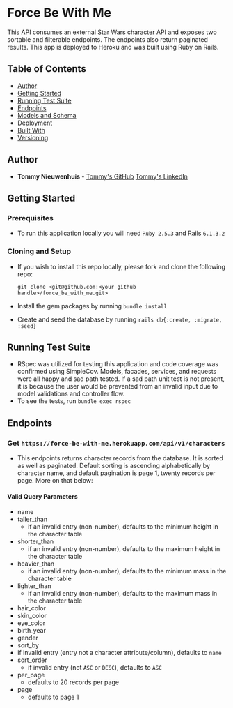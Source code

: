 # Force Be With Me

This API consumes an external Star Wars character API and exposes two sortable and filterable endpoints. The endpoints also return paginated results. This app is deployed to Heroku and was built using Ruby on Rails.

## Table of Contents

- [Author](#author)
- [Getting Started](#getting-started)
- [Running Test Suite](#running-tests-suite)
- [Endpoints](#endpoints)
- [Models and Schema](#models-and-schema)
- [Deployment](#deployment)
- [Built With](#built-with)
- [Versioning](#versioning)

## Author

- **Tommy Nieuwenhuis** -
  [Tommy's GitHub](https://github.com/tsnieuwen)
  [Tommy's LinkedIn](https://www.linkedin.com/in/thomasnieuwenhuis/)

## Getting Started


### Prerequisites
- To run this application locally you will need `Ruby 2.5.3` and Rails `6.1.3.2`

### Cloning and Setup

- If you wish to install this repo locally, please fork and clone the following repo:

    `git clone <git@github.com:<your github handle>/force_be_with_me.git>`

- Install the gem packages by running `bundle install`
- Create and seed the database by running `rails db{:create, :migrate, :seed}`

## Running Test Suite
- RSpec was utilized for testing this application and code coverage was confirmed using SimpleCov. Models, facades, services, and requests were all happy and sad path tested. If a sad path unit test is not present, it is because the user would be prevented from an invalid input due to model validations and controller flow.
- To see the tests, run `bundle exec rspec`

## Endpoints

### Get `https://force-be-with-me.herokuapp.com/api/v1/characters`
- This endpoints returns character records from the database. It is sorted as well as paginated. Default sorting is ascending alphabetically by character name, and default pagination is page 1, twenty records per page. More on that below:

#### Valid Query Parameters
- name
- taller_than
  - if an invalid entry (non-number), defaults to the minimum height in the character table
- shorter_than
  - if an invalid entry (non-number), defaults to the maximum height in the character table
- heavier_than
  - if an invalid entry (non-number), defaults to the minimum mass in the character table
- lighter_than
  - if an invalid entry (non-number), defaults to the maximum mass in the character table
- hair_color
- skin_color
- eye_color
- birth_year
- gender
- sort_by
 - if invalid entry (entry not a character attribute/column), defaults to `name`
- sort_order
  - if invalid entry (not `ASC` or `DESC`), defaults to `ASC`
- per_page
  - defaults to 20 records per page
- page
  - defaults to page 1
